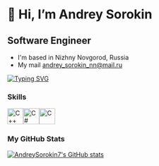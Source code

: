 👋 Hi, I’m  Andrey Sorokin
===================================

Software Engineer
---------------------------

*  I'm based in Nizhny Novgorod, Russia
*  My mail [andrey_sorokin_nn@mail.ru](mailto:andrey_sorokin_nn@mail.ru)

[![Typing SVG](https://readme-typing-svg.herokuapp.com?font=Fira+Code&size=20&duration=3000&pause=1000&color=A61FF7&background=ffffff&random=false&width=575&lines=You+shouldn't+trust+anyone;But+do+not+think+that+everyone+wants+to+deceive+you)](https://git.io/typing-svg)

### Skills


<p align="left">
<a href="https://docs.microsoft.com/en-us/cpp/?view=msvc-170" target="_blank" rel="noreferrer"><img src="https://raw.githubusercontent.com/danielcranney/readme-generator/main/public/icons/skills/cplusplus-colored.svg" width="36" height="36" alt="C++" /></a><a href="https://docs.microsoft.com/en-us/dotnet/csharp/" target="_blank" rel="noreferrer"><img src="https://raw.githubusercontent.com/danielcranney/readme-generator/main/public/icons/skills/csharp-colored.svg" width="36" height="36" alt="C#" /></a><a href="https://en.wikipedia.org/wiki/C_(programming_language)" target="_blank" rel="noreferrer"><img src="https://raw.githubusercontent.com/danielcranney/readme-generator/main/public/icons/skills/c-colored.svg" width="36" height="36" alt="C" /></a>

### My GitHub Stats

<a href="https://github.com/AndreySorokin7"><img src="https://github-readme-stats.vercel.app/api?username=AndreySorokin7&show_icons=true&hide=stars,issues,contribs&count_private=true&title_color=0891b2&text_color=ffffff&icon_color=0891b2&bg_color=1c1917&hide_border=true&show_icons=true" alt="AndreySorokin7's GitHub stats" /></a>

